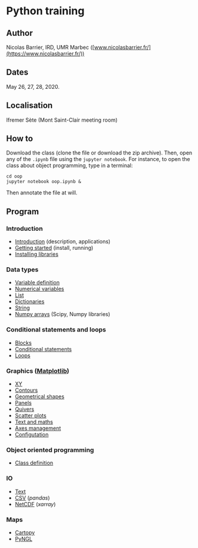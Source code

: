 # Python training

## Author

Nicolas Barrier, IRD, UMR Marbec ([www.nicolasbarrier.fr/](https://www.nicolasbarrier.fr/))

## Dates

May 26, 27, 28, 2020.

## Localisation

Ifremer Sète (Mont Saint-Clair meeting room)

## How to

Download the class (clone the file or download the zip archive). Then, open
any of the `.ipynb` file using the `jupyter notebook`. For instance, to open the class about object programming, type in a terminal:

```
cd oop
jupyter notebook oop.ipynb &
```

Then annotate the file at will.


## Program

### Introduction
- [Introduction](introduction/intro.ipynb) (description, applications)
- [Getting started](introduction/intro.ipynb) (install, running)
- [Installing libraries](introduction/libinstall.ipynb)

### Data types
- [Variable definition](data_types/vars.ipynb)
- [Numerical variables](data_types/numerics.ipynb)
- [List](data_types/list.ipynb)
- [Dictionaries](data_types/dict.ipynb)
- [String](data_types/string.ipynb)
- [Numpy arrays](data_types/numpy.ipynb) (Scipy, Numpy libraries)

### Conditional statements and loops
- [Blocks](blocks/blocks.pynnb)
- [Conditional statements](blocks/ifsta.ipynb)
- [Loops](blocks/loops.ipynb)

### Graphics ([Matplotlib](https://matplotlib.org/))

- [XY](plots/xy.ipynb)
- [Contours](plots/contours.ipynb)
- [Geometrical shapes](plots/geometrical_shapes.ipynb)
- [Panels](plots/panels.ipynb)
- [Quivers](plots/quivers.ipynb)
- [Scatter plots](plots/scatters.ipynb)
- [Text and maths](plots/text.ipynb)
- [Axes management](plots/axes.ipynb)
- [Configutation](plots/pyplot_settings.ipynb)

### Object oriented programming
- [Class definition](oo/oop.ipynb)

### IO
- [Text](io/text.ipynb)
- [CSV](io/pandas.ipynb) (*pandas*)
- [NetCDF](io/xarray.ipynb) (*xarray*)

### Maps
- [Cartopy](maps/cartopy.ipynb)
- [PyNGL](maps/pyngl.ipynb)